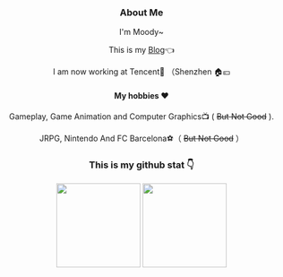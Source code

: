 <div align="center">  

### About Me

I'm Moody~

This is my [Blog](https://moodyliu.github.io)👈

I am now working at Tencent🐧 （Shenzhen 🏠💴

#### My hobbies ♥  

Gameplay, Game Animation and Computer Graphics📺 (  ~~But Not Good~~  ). 

JRPG, Nintendo And FC Barcelona⚽（ ~~But Not Good~~ ） 

### This is my github stat 👇
<p>
<img height=150 src="https://github-readme-stats.vercel.app/api?username=moodyliu&show_icons=true&count_private=true&theme=radical">
<img height=150 src="https://github-readme-stats.vercel.app/api/top-langs/?username=moodyliu&layout=compact&theme=radical&hide=HTML,Javascript">
<p>

</div>
